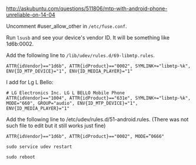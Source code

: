 http://askubuntu.com/questions/511806/mtp-with-android-phone-unreliable-on-14-04

Uncomment #user_allow_other in ```/etc/fuse.conf```.

Run ```lsusb``` and see your device's vendor ID. It will be something like 1d6b:0002.


Add the following line to ```/lib/udev/rules.d/69-libmtp.rules```.

```
ATTR{idVendor}=="1d6b", ATTR{idProduct}=="0002", SYMLINK+="libmtp-%k", ENV{ID_MTP_DEVICE}="1", ENV{ID_MEDIA_PLAYER}="1"
```

I add for Lg L Bello:

```
# LG Electronics Inc. LG L BELLO Mobile Phone
ATTR{idVendor}=="1004", ATTR{idProduct}=="631e", SYMLINK+="libmtp-%k", MODE="660", GROUP="audio", ENV{ID_MTP_DEVICE}="1", ENV{ID_MEDIA_PLAYER}="1"
```


Add the following line to /etc/udev/rules.d/51-android.rules. (There was not such file to edit but it still works just fine)

```
ATTR{idVendor}=="1d6b", ATTR{idProduct}=="0002", MODE=”0666"
```

```
sudo service udev restart

sudo reboot
```

